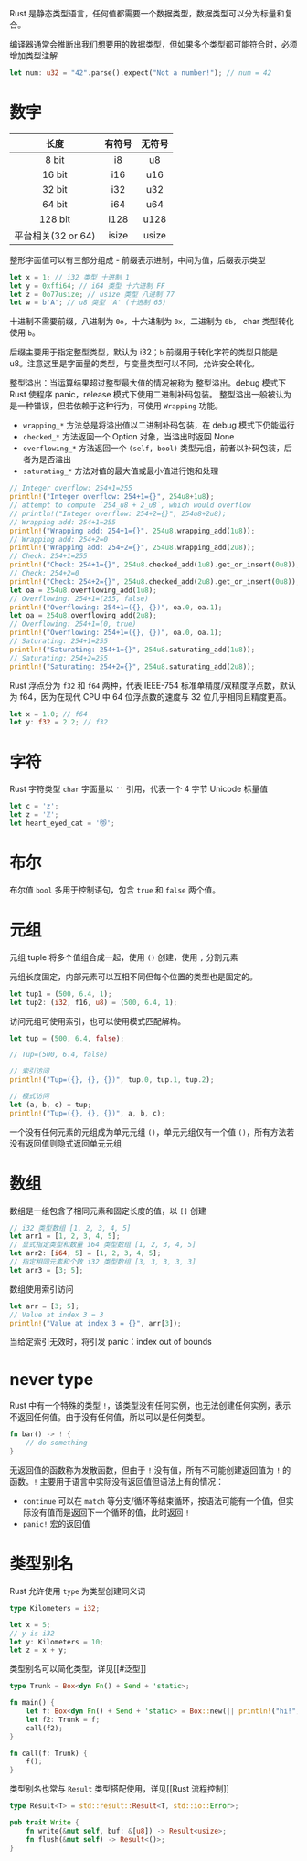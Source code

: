 Rust 是静态类型语言，任何值都需要一个数据类型，数据类型可以分为标量和复合。

编译器通常会推断出我们想要用的数据类型，但如果多个类型都可能符合时，必须增加类型注解

```rust
let num: u32 = "42".parse().expect("Not a number!"); // num = 42
```
# 数字

|       长度       |  有符号  |  无符号  |
|:--------------:|:-----:|:-----:|
|     8 bit      |  i8   |  u8   |
|     16 bit     |  i16  |  u16  |
|     32 bit     |  i32  |  u32  |
|     64 bit     |  i64  |  u64  |
|    128 bit     | i128  | u128  |
| 平台相关(32 or 64) | isize | usize |

整形字面值可以有三部分组成 - 前缀表示进制，中间为值，后缀表示类型

```rust
let x = 1; // i32 类型 十进制 1
let y = 0xffi64; // i64 类型 十六进制 FF
let z = 0o77usize; // usize 类型 八进制 77
let w = b'A'; // u8 类型 'A' (十进制 65)
```

十进制不需要前缀，八进制为 `0o`，十六进制为 `0x`，二进制为 `0b`， char 类型转化使用 `b`。

后缀主要用于指定整型类型，默认为 i32；`b` 前缀用于转化字符的类型只能是 u8。注意这里是字面量的类型，与变量类型可以不同，允许安全转化。

整型溢出：当运算结果超过整型最大值的情况被称为 整型溢出。debug 模式下 Rust 使程序 panic，release 模式下使用二进制补码包装。 
整型溢出一般被认为是一种错误，但若依赖于这种行为，可使用 `Wrapping` 功能。
 - `wrapping_*` 方法总是将溢出值以二进制补码包装，在 debug 模式下仍能运行
 - `checked_*` 方法返回一个 Option 对象，当溢出时返回 None
 - `overflowing_*` 方法返回一个 `(self, bool)` 类型元组，前者以补码包装，后者为是否溢出
 - `saturating_*` 方法对值的最大值或最小值进行饱和处理

```rust
// Integer overflow: 254+1=255
println!("Integer overflow: 254+1={}", 254u8+1u8);
// attempt to compute `254_u8 + 2_u8`, which would overflow
// println!("Integer overflow: 254+2={}", 254u8+2u8);
// Wrapping add: 254+1=255
println!("Wrapping add: 254+1={}", 254u8.wrapping_add(1u8));
// Wrapping add: 254+2=0
println!("Wrapping add: 254+2={}", 254u8.wrapping_add(2u8));
// Check: 254+1=255
println!("Check: 254+1={}", 254u8.checked_add(1u8).get_or_insert(0u8));
// Check: 254+2=0
println!("Check: 254+2={}", 254u8.checked_add(2u8).get_or_insert(0u8));
let oa = 254u8.overflowing_add(1u8);
// Overflowing: 254+1=(255, false)
println!("Overflowing: 254+1=({}, {})", oa.0, oa.1);
let oa = 254u8.overflowing_add(2u8);
// Overflowing: 254+1=(0, true)
println!("Overflowing: 254+1=({}, {})", oa.0, oa.1);
// Saturating: 254+1=255
println!("Saturating: 254+1={}", 254u8.saturating_add(1u8));
// Saturating: 254+2=255
println!("Saturating: 254+2={}", 254u8.saturating_add(2u8));
```

Rust 浮点分为 `f32` 和 `f64` 两种，代表 IEEE-754 标准单精度/双精度浮点数，默认为 f64，因为在现代 CPU 中 64 位浮点数的速度与 32 位几乎相同且精度更高。

```rust
let x = 1.0; // f64
let y: f32 = 2.2; // f32
```
# 字符

Rust 字符类型 `char` 字面量以 `''` 引用，代表一个 4 字节 Unicode 标量值

```rust
let c = 'z';
let z = 'ℤ';
let heart_eyed_cat = '😻';
```
# 布尔

布尔值 `bool` 多用于控制语句，包含 `true` 和 `false` 两个值。
# 元组

元组 tuple 将多个值组合成一起，使用 `()` 创建，使用 `,` 分割元素

元组长度固定，内部元素可以互相不同但每个位置的类型也是固定的。

```rust
let tup1 = (500, 6.4, 1);
let tup2: (i32, f16, u8) = (500, 6.4, 1);
```

访问元组可使用索引，也可以使用模式匹配解构。

```rust
let tup = (500, 6.4, false);

// Tup=(500, 6.4, false)

// 索引访问
println!("Tup=({}, {}, {})", tup.0, tup.1, tup.2);

// 模式访问
let (a, b, c) = tup;
println!("Tup=({}, {}, {})", a, b, c);
```

一个没有任何元素的元组成为单元元组 `()`，单元元组仅有一个值 `()`，所有方法若没有返回值则隐式返回单元元组
# 数组

数组是一组包含了相同元素和固定长度的值，以 `[]` 创建

```rust
// i32 类型数组 [1, 2, 3, 4, 5]
let arr1 = [1, 2, 3, 4, 5];
// 显式指定类型和数量 i64 类型数组 [1, 2, 3, 4, 5]
let arr2: [i64, 5] = [1, 2, 3, 4, 5];
// 指定相同元素和个数 i32 类型数组 [3, 3, 3, 3, 3]
let arr3 = [3; 5];
```

数组使用索引访问

```rust
let arr = [3; 5];
// Value at index 3 = 3
println!("Value at index 3 = {}", arr[3]);
```

当给定索引无效时，将引发 panic：index out of bounds
# never type

Rust 中有一个特殊的类型 `!`，该类型没有任何实例，也无法创建任何实例，表示不返回任何值。由于没有任何值，所以可以是任何类型。

```rust
fn bar() -> ! {
    // do something
}
```

无返回值的函数称为发散函数，但由于 `!` 没有值，所有不可能创建返回值为 `!` 的函数。`!` 主要用于语言中实际没有返回值但语法上有的情况：
- `continue` 可以在 `match` 等分支/循环等结束循环，按语法可能有一个值，但实际没有值而是返回下一个循环的值，此时返回 `!`
- `panic!` 宏的返回值
# 类型别名

Rust 允许使用 `type` 为类型创建同义词

```rust
type Kilometers = i32;

let x = 5;
// y is i32
let y: Kilometers = 10;
let z = x + y;
```

类型别名可以简化类型，详见[[#泛型]]

```rust
type Trunk = Box<dyn Fn() + Send + 'static>;

fn main() {
    let f: Box<dyn Fn() + Send + 'static> = Box::new(|| println!("hi!"));
    let f2: Trunk = f;
    call(f2);
}

fn call(f: Trunk) {
    f();
}
```

类型别名也常与 `Result` 类型搭配使用，详见[[Rust 流程控制]]

```rust
type Result<T> = std::result::Result<T, std::io::Error>;

pub trait Write {
    fn write(&mut self, buf: &[u8]) -> Result<usize>;
    fn flush(&mut self) -> Result<()>;
}
```
